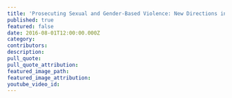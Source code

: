 ```yaml
---
title: 'Prosecuting Sexual and Gender-Based Violence: New Directions in International Criminal Justice'
published: true
featured: false
date: 2016-08-01T12:00:00.000Z
category:
contributors:
description:
pull_quote:
pull_quote_attribution:
featured_image_path:
featured_image_attribution:
youtube_video_id:
---
```

